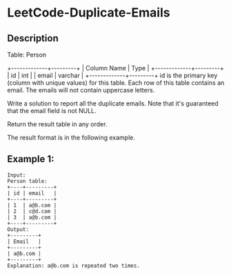 # LeetCode-Duplicate-Emails

## Description 

Table: Person

+-------------+---------+
| Column Name | Type    |
+-------------+---------+
| id          | int     |
| email       | varchar |
+-------------+---------+
id is the primary key (column with unique values) for this table.
Each row of this table contains an email. The emails will not contain uppercase letters.
 

Write a solution to report all the duplicate emails. Note that it's guaranteed that the email field is not NULL.

Return the result table in any order.

The result format is in the following example.

 

## Example 1:

```
Input: 
Person table:
+----+---------+
| id | email   |
+----+---------+
| 1  | a@b.com |
| 2  | c@d.com |
| 3  | a@b.com |
+----+---------+
Output: 
+---------+
| Email   |
+---------+
| a@b.com |
+---------+
Explanation: a@b.com is repeated two times.
```

